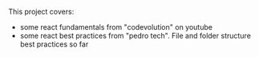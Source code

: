 This project covers:
 - some react fundamentals from "codevolution" on youtube
 - some react best practices from "pedro tech". File and folder structure best practices so far